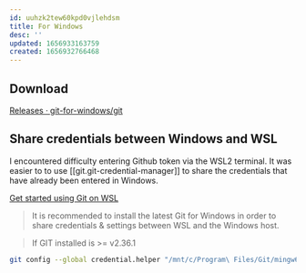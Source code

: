```yaml
---
id: uuhzk2tew60kpd0vjlehdsm
title: For Windows
desc: ''
updated: 1656933163759
created: 1656932766468
---
```


## Download

[Releases · git-for-windows/git](https://github.com/git-for-windows/git/releases)

## Share credentials between Windows and WSL

I encountered difficulty entering Github token via the WSL2 terminal. It was easier to to use [[git.git-credential-manager]] to share the credentials that have already been entered in Windows.

[Get started using Git on WSL](https://docs.microsoft.com/en-us/windows/wsl/tutorials/wsl-git)

> It is recommended to install the latest Git for Windows in order to share credentials & settings between WSL and the Windows host.

> If GIT installed is >= v2.36.1

```bash
git config --global credential.helper "/mnt/c/Program\ Files/Git/mingw64/bin/git-credential-manager-core.exe"
```

